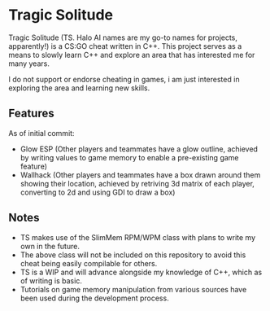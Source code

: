 # Tragic Solitude

Tragic Solitude (TS. Halo AI names are my go-to names for projects, apparently!) is a CS:GO cheat written in C++. This project serves as a means to slowly learn C++ and explore an area that has interested me for many years.

I do not support or endorse cheating in games, i am just interested in exploring the area and learning new skills.

## Features
As of initial commit:
- Glow ESP (Other players and teammates have a glow outline, achieved by writing values to game memory to enable a pre-existing game feature)
- Wallhack (Other players and teammates have a box drawn around them showing their location, achieved by retriving 3d matrix of each player, converting to 2d and using GDI to draw a box)

## Notes
- TS makes use of the SlimMem RPM/WPM class with plans to write my own in the future.
- The above class will not be included on this repository to avoid this cheat being easily compilable for others.
- TS is a WIP and will advance alongside my knowledge of C++, which as of writing is basic.
- Tutorials on game memory manipulation from various sources have been used during the development process.




